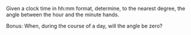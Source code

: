 Given a clock time in hh:mm format, determine, to the nearest degree, the angle between the hour and the minute hands.

Bonus: When, during the course of a day, will the angle be zero?
